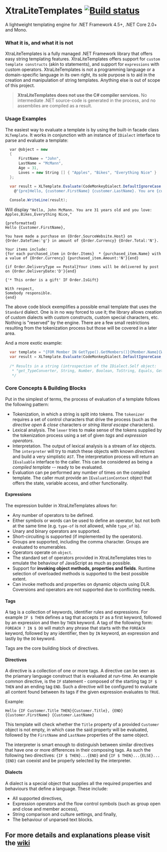 # XtraLiteTemplates [![Build status](https://ci.appveyor.com/api/projects/status/gapq9gvrneooy1ob/branch/master?svg=true)](https://ci.appveyor.com/project/pavkam/xtralitetemplates/branch/master)
A lightweight templating engine for .NET Framework 4.5+, .NET Core 2.0+ and Mono.

### What it is, and what it is not
XtraLiteTemplates is a fully managed .NET Framework library that offers easy string templating features. XtraLiteTemplates offers support for `custom template constructs` (akin to statements), and support for `expressions` with custom operators. XtraLiteTemplates is not a programming language or a domain-specific language in its own right, its sole purpose is to aid in the creation and manipulation of string templates. Anything else is out of scope of this project.

> **XtraLiteTemplates does not use the C# compiler services.** No intermediate .NET source-code is generated in the process, and no assemblies are compiled as a result.

### Usage Examples
The easiest way to evaluate a template is by using the built-in facade class ```XLTemplate```. It works in conjunction with an instance of ```IDialect``` interface to parse and evaluate a template:

```c#
  var @object = new
  {
      FirstName = "John",
      LastName = "McMann",
      Age = 31,
      Loves = new String [] { "Apples", "Bikes", "Everything Nice" }
  };

  var result = XLTemplate.Evaluate(CodeMonkeyDialect.DefaultIgnoreCase, 
    @"{pre}Hello, {customer.FirstName} {customer.LastName}. You are {customer.Age} years old and you love: {for entity in customer.loves}{entity}, {end}{end}", customer => object);
  
  Console.WriteLine(result);
```
Will display `"Hello, John McMann. You are 31 years old and you love: Apples,Bikes,Everything Nice,"`

```
{preformatted}
Hello {Customer.FirstName},

You have made a purchase on {Order.SourceWebsite.Host} on {Order.DateTime:'g'} in amount of {Order.Currency} {Order.Total:'N'}.

Your items include:
{for each purchased_item in Order.Items}  * {purchased_item.Name} with a value of {Order.Currency} {purchased_item.Amount:'N'}{end}

{if Order.DeliveryType == Postal}Your items will be delivered by post on {Order.DeliveryDate:'D'}{end}

{'* This order is a gift' IF Order.IsGift}

With respect,
Somebody responsible.
{end}
```
The above code block exemplifies a possible email template that uses the `Standard` dialect. One is in no way forced to use it; the library allows creation of custom dialects with custom constructs, custom special characters, etc. Nothing is "reserved" by the engine. There are a few small restrictions resulting from the tokenization process but those will be covered in a later area.

And a more exotic example:

```c#
  var template = "{FOR Member IN GetType().GetMembers()}{Member.Name}{WITH}{PRE}, {END}{END}";
  var result = XLTemplate.Evaluate(CodeMonkeyDialect.DefaultIgnoreCase, template);
  
  /* Results in a string (introspection of the IDialect.Self object:
   * "get_TypeConverter, String, Number, Boolean, ToString, Equals, GetHashCode, GetType, .ctor, TypeConverter" 
   */
```

### Core Concepts & Building Blocks
Put in the simplest of terms, the process of evaluation of a template follows the following pattern:
* Tokenization, in which a string is split into tokens. The `tokenizer` requires a set of control characters that drive the process (such as the *directive open & close* characters or *string literal escape* characters).
* Lexical analysis. The `lexer` tries to make sense of the tokens supplied by the tokenization process using a set of given *tags* and *expression operators*.
* Interpretation. The output of lexical analysis is a stream of *lex* objects. The `interpreter` will try to match these objects with known *directives* and build a very simplistic `AST`. The interpretation process will return an `IEvaluable` interface to the caller. This can be considered as being a *compiled template* -- ready to be evaluated.
* Evaluation can pe performed any number of times on the compiled template. The caller must provide an `IEvaluationContext` object that offers the state, variable access, and other functionality.

#### Expressions
The expression builder in XtraLiteTemplates allows for:
* Any number of operators to be defined.
* Either symbols or words can be used to define an operator, but not both at the same time (e.g. `type-of` is not allowed, while `type_of` is).
* Unary and binary operators are supported.
* Short-circuiting is supported (if implemented by the operators).
* Groups are supported, including the comma character. Groups are evaluated to enumerables.
* Operators operate on `object`.
* The standard set of operators provided in XtraLiteTemplates tries to emulate the behaviour of JavaScript as much as possible.
* Support for **invoking object methods, properties and fields**. Runtime selection of overloaded methods is supported to the best possible extent.
* Can invoke methods and properties on dynamic objects using DLR. Coversions and operators are not supported due to conflicting needs.

#### Tags
A tag is a collection of keywords, identifier rules and expressions. For example `IF $ THEN` defines a tag that accepts `IF` as a first keyword, followed by an expression and then by `THEN` keyword. A tag of the following form: `FOREACH ? IN $ DO` will match any phrase that starts with the `FOREACH` keyword, followed by any identifier, then by `IN` keyword, an expression and lastly by the `DO` keyword.

Tags are the core building block of directives.

#### Directives
A directive is a collection of one or more tags. A directive can be seen as the priamary language construct that is evaluated at run-time. An example common directive, is the `IF` statement - composed of the starting tag `IF $ THEN` and an ending tag `END`. Such a directive will be configured to evaluate all content found between its tags if the given expression evaluates to `TRUE`.

Example:
```
Hello {IF Customer.Title THEN}{Customer.Title}, {END}{Customer.FirstName} {Customer.LastName}
```

This template will check whether the `Title` property of a provided `Customer` object is not empty, in which case the said property will be evaluated, followed by the `FirstName` and `LastName` properties of the same object.

The interpreter is smart enough to distinguish between similar directives that have one or more differences in their composing tags. As such the following two directives: `{IF $ THEN}...{END}` and `{IF $ THEN}...{ELSE}...{END}` can coexist and be properly selected by the interpreter.

#### Dialects
A dialect is a special object that supplies all the required properties and behaviours that define a language. These  include:
* All supported directives,
* Expression operators and the flow control symbols (such as group open and close and member access),
* String comparison and culture settings, and finally,
* The behaviour of unparsed text blocks.


## For more details and explanations please visit the [wiki](https://github.com/pavkam/XtraLiteTemplates/wiki/Home)
